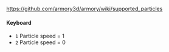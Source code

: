 https://github.com/armory3d/armory/wiki/supported_particles

#### Keyboard
- `1` Particle speed = 1
- `2` Particle speed = 0

